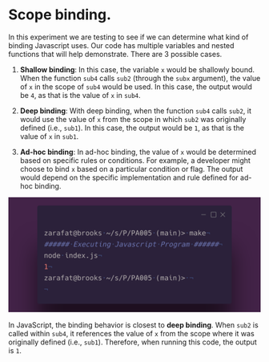 # Scope binding. 

In this experiment we are testing to see if we can determine what kind of binding Javascript uses. Our code has multiple variables and nested functions that will help demonstrate. 
There are 3 possible cases. 

1. **Shallow binding**: In this case, the variable `x` would be shallowly bound. When the function `sub4` calls `sub2` (through the `subx` argument), the value of `x` in the scope of `sub4` would be used. In this case, the output would be `4`, as that is the value of `x` in `sub4`.

2. **Deep binding**: With deep binding, when the function `sub4` calls `sub2`, it would use the value of `x` from the scope in which `sub2` was originally defined (i.e., `sub1`). In this case, the output would be `1`, as that is the value of `x` in `sub1`.

3. **Ad-hoc binding**: In ad-hoc binding, the value of `x` would be determined based on specific rules or conditions. For example, a developer might choose to bind `x` based on a particular condition or flag. The output would depend on the specific implementation and rule defined for ad-hoc binding.

![Output of Program](./jsoutput.png)

In JavaScript, the binding behavior is closest to **deep binding**. When `sub2` is called within `sub4`, it references the value of `x` from the scope where it was originally defined (i.e., `sub1`). Therefore, when running this code, the output is `1`.